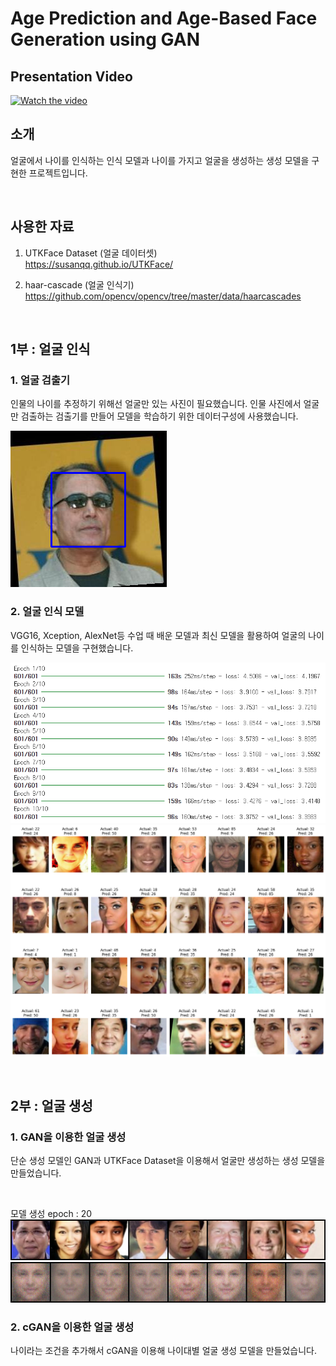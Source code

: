 # Age Prediction and Age-Based Face Generation using GAN

## Presentation Video

[![Watch the video](https://img.youtube.com/vi/OqjUXybqKE4/0.jpg)](https://www.youtube.com/watch?v=OqjUXybqKE4)


## 소개
얼굴에서 나이를 인식하는 인식 모델과 나이를 가지고 얼굴을 생성하는 생성 모델을 구현한 프로젝트입니다.

<br>

## 사용한 자료
1. UTKFace Dataset (얼굴 데이터셋)  
    https://susanqq.github.io/UTKFace/

2. haar-cascade (얼굴 인식기)
    https://github.com/opencv/opencv/tree/master/data/haarcascades


<br>

## 1부 : 얼굴 인식

### 1. 얼굴 검출기
인물의 나이를 추정하기 위해선 얼굴만 있는 사진이 필요했습니다. 인물 사진에서 얼굴만 검출하는 검출기를 만들어 모델을 학습하기 위한 데이터구성에 사용했습니다.

![alt text](readme/model-preprocessor.png)

### 2. 얼굴 인식 모델
VGG16, Xception, AlexNet등 수업 때 배운 모델과 최신 모델을 활용하여 얼굴의 나이를 인식하는 모델을 구현했습니다.

![alt text](readme/model-creation.png)
![alt text](readme/model-recognition.png)

<br>

## 2부 : 얼굴 생성
### 1. GAN을 이용한 얼굴 생성

단순 생성 모델인 GAN과 UTKFace Dataset을 이용해서 얼굴만 생성하는 생성 모델을 만들었습니다.

<br>

모델 생성 epoch : 20 <br>
![alt text](readme/real_images-20.png)
![alt text](readme/fake_images-20.png)

### 2. cGAN을 이용한 얼굴 생성
나이라는 조건을 추가해서 cGAN을 이용해 나이대별 얼굴 생성 모델을 만들었습니다.
